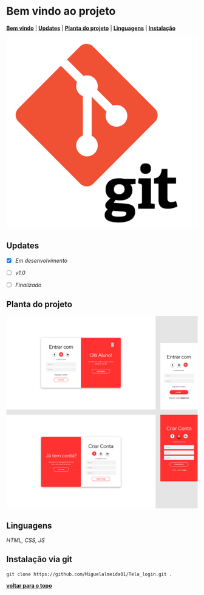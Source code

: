 # Bem vindo ao projeto
[**Bem vindo**](#bem-vindo-ao-projeto) | [**Updates**](#updates) | [**Planta do projeto**](#planta-do-projeto) | [**Linguagens**](#linguagens) | [**Instalação**](#)

![imagem do git](/img/readme.png) 

## Updates

- [x] _Em desenvolvimento_

- [ ] _v1.0_

- [ ] _Finalizado_

## Planta do projeto

![Foto do projeto](/img/Projeto.png)

## Linguagens

 _HTML, CSS, JS_

 ## Instalação via git

 ```Git
 git clone https://github.com/Miguelalmeida01/Tela_login.git .
 ```

[**voltar para o topo**](#tela_login)